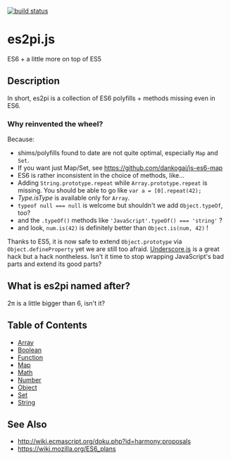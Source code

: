 [![build status](https://secure.travis-ci.org/dankogai/js-es2pi.png)](http://travis-ci.org/dankogai/js-es2pi)

es2pi.js
========

ES6 + a little more on top of ES5

Description
-----------

In short, es2pi is a collection of ES6 polyfills + methods missing even in ES6.

### Why reinvented the wheel?

Because:

+ shims/polyfills found to date are not quite optimal, especially `Map` and `Set`.
 + If you want just Map/Set, see https://github.com/dankogai/js-es6-map 
+ ES6 is rather inconsistent in the choice of methods, like...
 + Adding `String.prototype.repeat` while `Array.prototype.repeat` is missing.
   You should be able to go like `var a = [0].repeat(42);`
 + *Type.isType* is available only for `Array`.
 + `typeof null === null` is welcome but shouldn't we add `Object.typeOf`, too?
 + and the `.typeOf()` methods like `'JavaScript'.typeOf() === 'string'` ?
 + and look, `num.is(42)` is definitely better than `Object.is(num, 42)` !

Thanks to ES5, it is now safe to extend `Object.prototype` via `Object.defineProperty` yet we are still too afraid.  [Underscore.js] is a great hack but a hack nontheless.  Isn't it time to stop wrapping JavaScript's bad parts and extend its good parts?

[Underscore.js]: http://underscorejs.org.

## What is es2pi named after?

2π is a little bigger than 6, isn't it?

Table of Contents
-----------------

+ [Array]
+ [Boolean]
+ [Function]
+ [Map]
+ [Math]
+ [Number]
+ [Object]
+ [Set]
+ [String]
 

[Array]:        doc/Array.md
[Boolean]:      doc/Boolean.md
[Function]:     doc/Function.md
[Map]:          doc/Map.md
[Math]:         doc/Math.md
[Number]:       doc/Number.md
[Object]:       doc/Object.md
[Set]:          doc/Set.md
[String]:       doc/String.md

See Also
--------

+ http://wiki.ecmascript.org/doku.php?id=harmony:proposals
+ https://wiki.mozilla.org/ES6_plans
